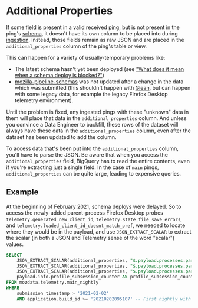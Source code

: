 # Additional Properties

If some field is present in a valid received [ping](../concepts/terminology.md#ping),
but is not present in the ping's [schema](../concepts/terminology.md#schema),
it doesn't have its own column to be placed into during
[ingestion](../concepts/terminology.md#ingestion).
Instead, those fields remain as raw JSON and are placed in the
`additional_properties` column of the ping's table or view.

This can happen for a variety of usually-temporary problems like:

- The latest schema hasn't yet been deployed (see ["What does it mean when a schema deploy is blocked?"](../concepts/pipeline/schemas.html#what-does-it-mean-when-a-schema-deploy-is-blocked))
- [mozilla-pipeline-schemas](https://github.com/mozilla-services/mozilla-pipeline-schemas) was not updated after a change in the data which was submitted (this shouldn't happen with [Glean](../concepts/glean.md), but can happen with some legacy data, for example the legacy Firefox Desktop telemetry environment).

Until the problem is fixed, any ingested pings with these
"unknown" data in them will place that data in the `additional_properties` column.
And unless you convince a Data Engineer to backfill,
these rows of the dataset will always have these data in the
`additional_properties` column,
even after the dataset has been updated to add the column.

To access data that's been put into the `additional_properties` column,
you'll have to parse the JSON.
Be aware that when you access the `additional_properties` field, BigQuery has
to read the entire contents, even if you're extracting just a single field.
In the case of `main` pings, `additional_properties` can be quite large, leading
to expensive queries.

## Example

At the beginning of February 2021, schema deploys were delayed.
So to access the newly-added parent-process Firefox Desktop probes
`telemetry.generated_new_client_id`,
`telemetry.state_file_save_errors`, and
`telemetry.loaded_client_id_doesnt_match_pref`,
we needed to locate where they would be in the payload, and use
`JSON_EXTRACT_SCALAR` to extract the scalar
(in both a JSON and Telemetry sense of the word "scalar") values.

```sql
SELECT
    JSON_EXTRACT_SCALAR(additional_properties, "$.payload.processes.parent.scalars['telemetry.generated_new_client_id']") AS generated_new_client_id,
    JSON_EXTRACT_SCALAR(additional_properties, "$.payload.processes.parent.scalars['telemetry.state_file_save_errors']") AS state_file_save_errors,
    JSON_EXTRACT_SCALAR(additional_properties, "$.payload.processes.parent.scalars['telemetry.loaded_client_id_doesnt_match_pref']") AS loaded_client_id_doesnt_match_pref,
    payload.info.profile_subsession_counter AS profile_subsession_counter
FROM mozdata.telemetry.main_nightly
WHERE
    submission_timestamp > '2021-02-02'
    AND application.build_id >= '20210202095107' -- First nightly with measure 20210202095107
```
